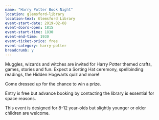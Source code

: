 ```yaml
---
name: "Harry Potter Book Night"
location: glemsford-library
location-text: Glemsford Library
event-start-date: 2019-02-08
event-doors-open: 1815
event-start-time: 1830
event-end-time: 1930
event-ticket-price: free
event-category: harry-potter
breadcrumb: y
---
```


Muggles, wizards and witches are invited for Harry Potter themed crafts, games, stories and fun. Expect a Sorting Hat ceremony, spellbinding readings, the Hidden Hogwarts quiz and more!

Come dressed up for the chance to win a prize.

Entry is free but advance booking by contacting the library is essential for space reasons.

This event is designed for 8-12 year-olds but slightly younger or older children are welcome.
